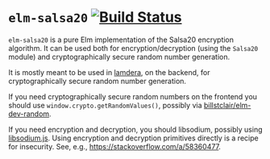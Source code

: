 # `elm-salsa20` [![Build Status](https://github.com/miniBill/elm-salsa20/workflows/CI/badge.svg)](https://github.com/miniBill/elm-salsa20/actions?query=branch%3Amain)

`elm-salsa20` is a pure Elm implementation of the Salsa20 encryption algorithm. It can be used both for encryption/decryption (using the `Salsa20` module) and cryptographically secure random number generation.

It is mostly meant to be used in [lamdera](https://lamdera.com/), on the backend, for cryptographically secure random number generation.

If you need cryptographically secure random numbers on the frontend you should use `window.crypto.getRandomValues()`, possibly via [billstclair/elm-dev-random](https://package.elm-lang.org/packages/billstclair/elm-dev-random/latest/).

If you need encryption and decryption, you should libsodium, possibly using [libsodium.js](https://github.com/jedisct1/libsodium.js/). Using encryption and decryption primitives directly is a recipe for insecurity. See, e.g., https://stackoverflow.com/a/58360477.
